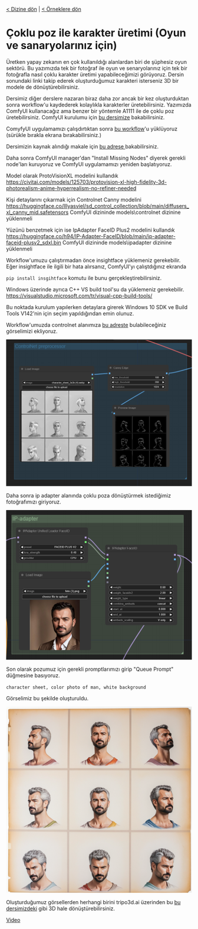 <a href="/">< Dizine dön</a> | <a href="/ornekler">< Örneklere dön</a>

# Çoklu poz ile karakter üretimi (Oyun ve sanaryolarınız için)

Üretken yapay zekanın en çok kullanıldığı alanlardan biri de şüphesiz oyun sektörü. Bu yazımızda tek bir fotoğraf ile oyun ve senaryolarınız için tek bir fotoğrafla nasıl çoklu karakter üretimi yapabileceğimizi görüyoruz. Dersin sonundaki linki takip ederek oluşturduğumuz karakteri isterseniz 3D bir modele de dönüştürebilirsiniz.

Dersimiz diğer derslere nazaran biraz daha zor ancak bir kez oluşturduktan sonra workflow'u kaydederek kolaylıkla karakterler üretebilirsiniz.
Yazımızda ComfyUI kullanacağız ama benzer bir yöntemle A1111 ile de çoklu poz üretebilirsiniz. ComfyUI kurulumu için [bu dersimize](../kurulumlar/comfyui.md) bakabilirsiniz.

ComyfyUI uygulamamızı çalışdırtıktan sonra [bu workflow](../gorseller/workflow/consistent_character_comfyui.json)'u yüklüyoruz (sürükle bırakla ekrana bırakabilirsiniz.)

Dersimizin kaynak alındığı makale için [bu adrese ](https://stable-diffusion-art.com/consistent-character-view-angle/#Extensions)bakabilirsiniz.

Daha sonra ComfyUI manager'dan "Install Missing Nodes" diyerek gerekli node'ları kuruyoruz ve ComfyUI uygulamamızı yeniden başlatıyoruz.

Model olarak ProtoVisionXL modelini kullandık https://civitai.com/models/125703/protovision-xl-high-fidelity-3d-photorealism-anime-hyperrealism-no-refiner-needed

Kişi detaylarını çıkarmak için Controlnet Canny modelini https://huggingface.co/lllyasviel/sd_control_collection/blob/main/diffusers_xl_canny_mid.safetensors
ComfyUI dizininde models\controlnet dizinine yüklenmeli

Yüzünü benzetmek için ise IpAdapter FaceID Plus2 modelini kullandık https://huggingface.co/h94/IP-Adapter-FaceID/blob/main/ip-adapter-faceid-plusv2_sdxl.bin
ComfyUI dizininde models\ipadapter dizinine yüklenmeli

Workflow'umuzu çalıştırmadan önce insightface yüklemeniz gerekebilir. Eğer insightface ile ilgili bir hata alırsanız, ComfyUI'yı çalıştdığınız ekranda 

`pip install insgihtface` komutu ile bunu gerçekleştirebilirsiniz. 

Windows üzerinde ayrıca C++ VS build tool'su da yüklemeniz gerekebilir.  https://visualstudio.microsoft.com/tr/visual-cpp-build-tools/

Bu noktada kurulum yapılerken detaylara girerek Windows 10 SDK ve Build Tools V142'nin için seçim yapıldığından emin olunuz.

Workflow'umuzda controlnet alanımıza [bu adreste](../gorseller/character_sheet_3x3b.webp) bulabileceğiniz görselimizi ekliyoruz.

![alt text](/gorseller/coklu-poz-controlnet.png)

Daha sonra ip adapter alanında çoklu poza dönüştürmek istediğimiz fotoğrafımızı giriyoruz.

![alt text](/gorseller/coklu-poz-ip-adapter.png)

Son olarak pozumuz için gerekli promptlarımızı girip "Queue Prompt" düğmesine basıyoruz.

`character sheet, color photo of man, white background`

Görselimiz bu şekilde oluşturuldu.

![alt text](../gorseller/coklu-poz-sonuc.png)


Oluşturduğumuz görsellerden herhangi birini tripo3d.ai üzerinden bu [bu dersimizdeki](iki-boyutlu-gorselleri-uc-boyutluya-donusturun.md) gibi 3D hale dönüştürebilirsiniz. 

[Video](/gorseller/19-48-01.mp4)








